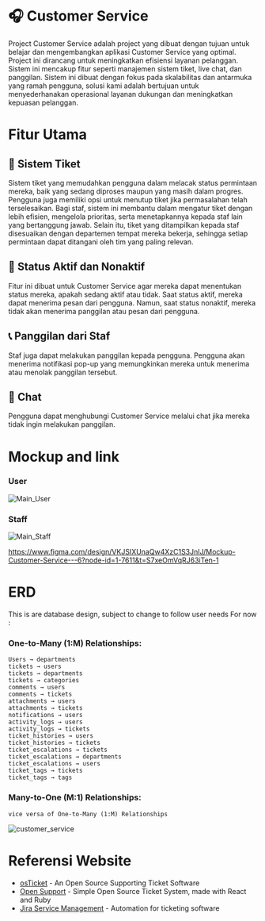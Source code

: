# 🎧 Customer Service
Project Customer Service adalah project yang dibuat dengan tujuan untuk belajar dan mengembangkan aplikasi Customer Service yang optimal. Project ini dirancang untuk meningkatkan efisiensi layanan pelanggan. Sistem ini mencakup fitur seperti manajemen sistem tiket, live chat, dan panggilan. Sistem ini dibuat dengan fokus pada skalabilitas dan antarmuka yang ramah pengguna, solusi kami adalah bertujuan untuk menyederhanakan operasional layanan dukungan dan meningkatkan kepuasan pelanggan.

# Fitur Utama
## 🎫 Sistem Tiket
Sistem tiket yang memudahkan pengguna dalam melacak status permintaan mereka, baik yang sedang diproses maupun yang masih dalam progres. Pengguna juga memiliki opsi untuk menutup tiket jika permasalahan telah terselesaikan. Bagi staf, sistem ini membantu dalam mengatur tiket dengan lebih efisien, mengelola prioritas, serta menetapkannya kepada staf lain yang bertanggung jawab. Selain itu, tiket yang ditampilkan kepada staf disesuaikan dengan departemen tempat mereka bekerja, sehingga setiap permintaan dapat ditangani oleh tim yang paling relevan.

## 📴 Status Aktif dan Nonaktif
Fitur ini dibuat untuk Customer Service agar mereka dapat menentukan status mereka, apakah sedang aktif atau tidak. Saat status aktif, mereka dapat menerima pesan dari pengguna. Namun, saat status nonaktif, mereka tidak akan menerima panggilan atau pesan dari pengguna.

## 📞 Panggilan dari Staf
Staf juga dapat melakukan panggilan kepada pengguna. Pengguna akan menerima notifikasi pop-up yang memungkinkan mereka untuk menerima atau menolak panggilan tersebut.

## 📱 Chat
Pengguna dapat menghubungi Customer Service melalui chat jika mereka tidak ingin melakukan panggilan.

# Mockup and link
### User
![Main_User](https://github.com/user-attachments/assets/bf955bd8-9074-4971-903e-d6f5d80f6c3f)

### Staff
![Main_Staff](https://github.com/user-attachments/assets/d4549e14-ba9b-44eb-baff-1e8664f443fa)

https://www.figma.com/design/VKJSIXUnaQw4XzC1S3JnIJ/Mockup-Customer-Service---6?node-id=1-7611&t=S7xeOmVqRJ63iTen-1

# ERD
This is are database design, subject to change to follow user needs
For now :
### One-to-Many (1:M) Relationships:

    Users → departments
    tickets → users
    tickets → departments
    tickets → categories
    comments → users
    comments → tickets
    attachments → users
    attachments → tickets
    notifications → users
    activity_logs → users
    activity_logs → tickets
    ticket_histories → users
    ticket_histories → tickets
    ticket_escalations → tickets
    ticket_escalations → departments
    ticket_escalations → users
    ticket_tags → tickets
    ticket_tags → tags

### Many-to-One (M:1) Relationships:

    vice versa of One-to-Many (1:M) Relationships

![customer_service](https://github.com/user-attachments/assets/da7647b6-3569-4406-9f4b-42cd316f59e1)


# Referensi Website
- [osTicket](https://osticket.com/) - An Open Source Supporting Ticket Software  
- [Open Support](https://github.com/opensupportapp/opensupport) - Simple Open Source Ticket System, made with React and Ruby  
- [Jira Service Management](https://www.atlassian.com/software/jira/service-management) - Automation for ticketing software  
